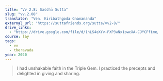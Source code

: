```yaml
---
title: "Vv 2.8: Saddhā Sutta"
slug: "vv.2.08"
translator: "Ven. Kiribathgoda Gnanananda"
external_url: "https://suttafriends.org/sutta/vv2-8/"
drive_links:
  - "https://drive.google.com/file/d/1hLS4eXYv-PXP3wNx1pwcXA-CJYCFfime/view?usp=drivesdk"
course: lay
tags:
  - vv
  - theravada
year: 2020
---
```


> I had unshakable faith in the Triple Gem. I practiced the precepts and delighted in giving and sharing.

